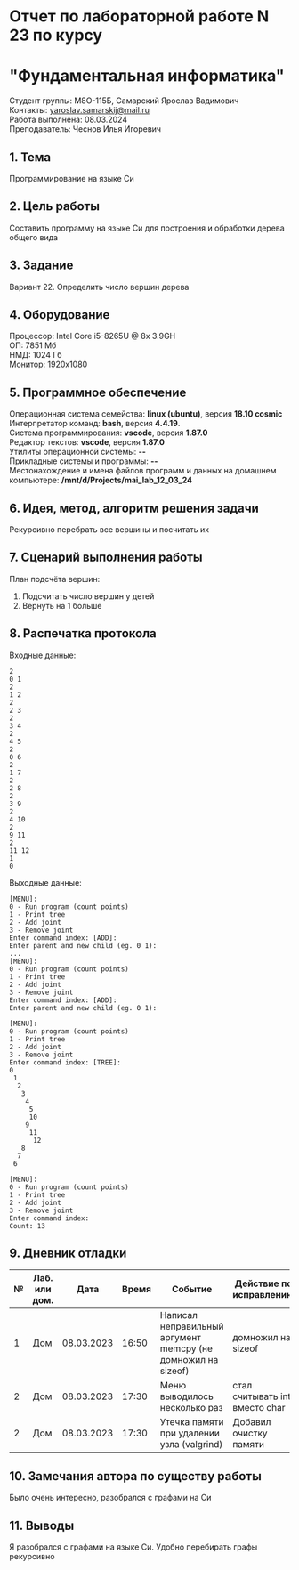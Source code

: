 # Отчет по лабораторной работе N 23 по курсу
# "Фундаментальная информатика"

Студент группы: M8О-115Б, Самарский Ярослав Вадимович\
Контакты: yaroslav.samarskij@mail.ru \
Работа выполнена: 08.03.2024\
Преподаватель: Чеснов Илья Игоревич

## 1. Тема

Программирование на языке Си

## 2. Цель работы

Составить программу на языке Си для построения и обработки дерева общего вида

## 3. Задание

Вариант 22. Определить число вершин дерева

## 4. Оборудование

Процессор: Intel Core i5-8265U @ 8x 3.9GH\
ОП: 7851 Мб\
НМД: 1024 Гб\
Монитор: 1920x1080

## 5. Программное обеспечение

Операционная система семейства: **linux (ubuntu)**, версия **18.10 cosmic**\
Интерпретатор команд: **bash**, версия **4.4.19**.\
Система программирования: **vscode**, версия **1.87.0**\
Редактор текстов: **vscode**, версия **1.87.0**\
Утилиты операционной системы: **--**\
Прикладные системы и программы: **--**\
Местонахождение и имена файлов программ и данных на домашнем компьютере: **/mnt/d/Projects/mai_lab_12_03_24**

## 6. Идея, метод, алгоритм решения задачи

Рекурсивно перебрать все вершины и посчитать их

## 7. Сценарий выполнения работы

План подсчёта вершин:
1. Подсчитать число вершин у детей
2. Вернуть на 1 больше

## 8. Распечатка протокола

Входные данные:
```
2
0 1
2
1 2
2
2 3
2
3 4
2
4 5
2
0 6
2
1 7
2
2 8
2
3 9
2
4 10
2
9 11
2
11 12
1
0
```
Выходные данные:
```
[MENU]:
0 - Run program (count points)
1 - Print tree
2 - Add joint
3 - Remove joint
Enter command index: [ADD]:
Enter parent and new child (eg. 0 1): 
...
[MENU]:
0 - Run program (count points)
1 - Print tree
2 - Add joint
3 - Remove joint
Enter command index: [ADD]:
Enter parent and new child (eg. 0 1): 

[MENU]:
0 - Run program (count points)
1 - Print tree
2 - Add joint
3 - Remove joint
Enter command index: [TREE]:
0
 1
  2
   3
    4
     5
     10
    9
     11
      12
   8
  7
 6

[MENU]:
0 - Run program (count points)
1 - Print tree
2 - Add joint
3 - Remove joint
Enter command index: 
Count: 13
```

## 9. Дневник отладки

| № | Лаб. или дом. | Дата       | Время | Событие                                                      | Действие по исправлению        | Примечание        |
|---|---------------|------------|-------|--------------------------------------------------------------|--------------------------------|-------------------|
|1  | Дом           | 08.03.2023 | 16:50 | Написал неправильный аргумент memcpy (не домножил на sizeof) | домножил на sizeof             |                   |
|2  | Дом           | 08.03.2023 | 17:30 | Меню выводилось несколько раз                                | стал считывать int вместо char | особенности scanf |
|2  | Дом           | 08.03.2023 | 17:30 | Утечка памяти при удалении узла (valgrind)                   | Добавил очистку памяти         |                   |

## 10. Замечания автора по существу работы

Было очень интересно, разобрался с графами на Си

## 11. Выводы

Я разобрался с графами на языке Си. Удобно перебирать графы рекурсивно


